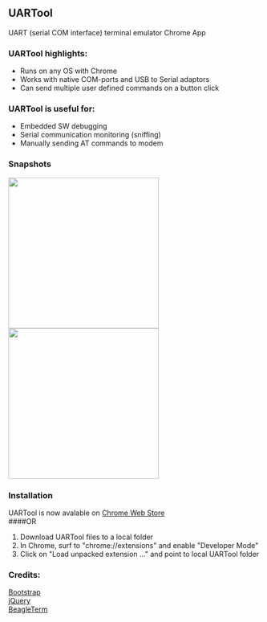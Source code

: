 ## UARTool
UART (serial COM interface) terminal emulator Chrome App

### UARTool highlights:
- Runs on any OS with Chrome
- Works with native COM-ports and USB to Serial adaptors
- Can send multiple user defined commands on a button click

### UARTool is useful for:
- Embedded SW debugging
- Serial communication monitoring (sniffing)
- Manually sending AT commands to modem

### Snapshots
<img src="https://raw.githubusercontent.com/weber4/UARTool/master/images/UARTool-snapshot.gif" width="300">
<img src="https://raw.githubusercontent.com/weber4/UARTool/master/images/Snapshot1.png" width="300">

### Installation
UARTool is now avalable on <a href="https://chrome.google.com/webstore/detail/uartool/bafhnpibhakejchipdcnhbdpejphjiem">Chrome Web Store</a><br>
####OR<br>
1. Download UARTool files to a local folder<br>
2. In Chrome, surf to "chrome://extensions" and enable "Developer Mode"<br>
4. Click on "Load unpacked extension ..." and point to local UARTool folder<br>

### Credits:
[Bootstrap](http://getbootstrap.com/)<br>
[jQuery](https://jquery.com/)<br>
[BeagleTerm](https://github.com/beagleterm/beagle-term)<br>
